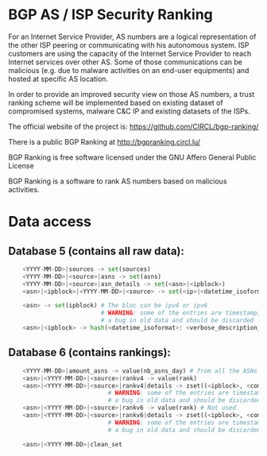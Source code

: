 # BGP AS / ISP Security Ranking

For an Internet Service Provider, AS numbers are a logical representation of
the other ISP peering or communicating with his autonomous system. ISP customers
are using the capacity of the Internet Service Provider to reach Internet
services over other AS. Some of those communications can be malicious (e.g. due
to malware activities on an end-user equipments) and hosted at specific AS location.

In order to provide an improved security view on those AS numbers, a trust ranking
scheme will be implemented based on existing dataset of compromised systems,
malware C&C IP and existing datasets of the ISPs.

The official website of the project is: https://github.com/CIRCL/bgp-ranking/

There is a public BGP Ranking at http://bgpranking.circl.lu/

BGP Ranking is free software licensed under the GNU Affero General Public License

BGP Ranking is a software to rank AS numbers based on malicious activities.


# Data access

## Database 5 (contains all raw data):

```python
    <YYYY-MM-DD>|sources -> set(sources)
    <YYYY-MM-DD>|<source>|asns -> set(asns)
    <YYYY-MM-DD>|<source>|asn_details -> set(<asn>|<ipblock>)
    <asn>|<ipblock>|<YYYY-MM-DD>|<source> -> set(<ip>|<datetime_isoformat>)

    <asn> -> set(ipblock) # The bloc can be ipv4 or ipv6
                          # WARNING: some of the entries are timestamp, this is
                          # a bug in old data and should be discarded
    <asn>|<ipblock> -> hash(<datetime_isoformat>: <verbose_description_from_riswhois>)
```

## Database 6 (contains rankings):

```python
    <YYYY-MM-DD>|amount_asns -> value(nb_asns_day) # from all the ASNs known by RIPE for a day
    <asn>|<YYYY-MM-DD>|<source>|rankv4 -> value(rank)
    <asn>|<YYYY-MM-DD>|<source>|rankv4|details -> zset((<ipblock>, <computed rank>) )
                            # WARNING: some of the entries are timestamp, this is
                            # a bug in old data and should be discarded
    <asn>|<YYYY-MM-DD>|<source>|rankv6 -> value(rank) # Not used
    <asn>|<YYYY-MM-DD>|<source>|rankv6|details -> zset((<ipblock>, <computed rank>) ) # Not used
                            # WARNING: some of the entries are timestamp, this is
                            # a bug in old data and should be discarded

    <asn>|<YYYY-MM-DD>|clean_set

```


